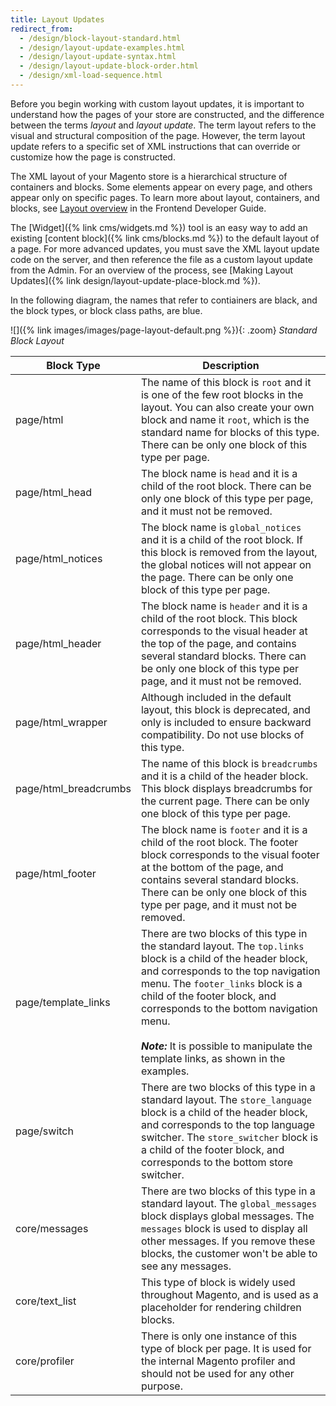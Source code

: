 ```yaml
---
title: Layout Updates
redirect_from: 
  - /design/block-layout-standard.html
  - /design/layout-update-examples.html
  - /design/layout-update-syntax.html
  - /design/layout-update-block-order.html
  - /design/xml-load-sequence.html
---
```


Before you begin working with custom layout updates, it is important to understand how the pages of your store are constructed, and the difference between the terms *layout* and *layout update*. The term layout refers to the visual and structural composition of the page. However, the term layout update refers to a specific set of XML instructions that can override or customize how the page is constructed.

The XML layout of your Magento store is a hierarchical structure of containers and blocks. Some elements appear on every page, and others appear only on specific pages. To learn more about layout, containers, and blocks, see [Layout overview][1] in the Frontend Developer Guide.

The [Widget]({% link cms/widgets.md %}) tool is an easy way to add an existing [content block]({% link cms/blocks.md %}) to the default layout of a page. For more advanced updates, you must save the XML layout update code on the server, and then reference the file as a custom layout update from the Admin. For an overview of the process, see [Making Layout Updates]({% link design/layout-update-place-block.md %}).

In the following diagram, the names that refer to contiainers are black, and the block types, or block class paths, are blue.

![]({% link images/images/page-layout-default.png %}){: .zoom}
_Standard Block Layout_

|Block Type|Description|
|--- |--- |
|page/html|The name of this block is `root` and it is one of the few root blocks in the layout. You can also create your own block and name it `root`, which is the standard name for blocks of this type. There can be only one block of this type per page.|
|page/html_head|The block name is `head` and it is a child of the root block. There can be only one block of this type per page, and it must not be removed.|
|page/html_notices|The block name is `global_notices` and it is a child of the root block. If this block is removed from the layout, the global notices will not appear on the page. There can be only one block of this type per page.|
|page/html_header|The block name is `header` and it is a child of the root block. This block corresponds to the visual header at the top of the page, and contains several standard blocks. There can be only one block of this type per page, and it must not be removed.|
|page/html_wrapper|Although included in the default layout, this block is deprecated, and only is included to ensure backward compatibility. Do not use blocks of this type.|
|page/html_breadcrumbs|The name of this block is `breadcrumbs` and it is a child of the header block. This block displays breadcrumbs for the current page. There can be only one block of this type per page. |
|page/html_footer|The block name is `footer` and it is a child of the root block. The footer block corresponds to the visual footer at the bottom of the page, and contains several standard blocks. There can be only one block of this type per page, and it must not be removed.|
|page/template_links|There are two blocks of this type in the standard layout. The `top.links` block is a child of the header block, and corresponds to the top navigation menu. The `footer_links` block is a child of the footer block, and corresponds to the bottom navigation menu. <br/><br/>**_Note:_** It is possible to manipulate the template links, as shown in the examples.|
|page/switch|There are two blocks of this type in a standard layout. The `store_language` block is a child of the header block, and corresponds to the top language switcher. The `store_switcher` block is a child of the footer block, and corresponds to the bottom store switcher.|
|core/messages|There are two blocks of this type in a standard layout. The `global_messages` block displays global messages. The `messages` block is used to display all other messages. If you remove these blocks, the customer won't be able to see any messages.|
|core/text_list|This type of block is widely used throughout Magento, and is used as a placeholder for rendering children blocks.|
|core/profiler|There is only one instance of this type of block per page. It is used for the internal Magento profiler and should not be used for any other purpose.|

[1]: https://devdocs.magento.com/guides/v2.3/frontend-dev-guide/layouts/layout-overview.html

